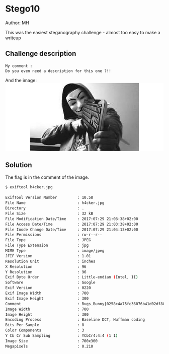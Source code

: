 # Stego10
Author: MH

This was the easiest steganography challenge - almost too easy to make a writeup
## Challenge description
```text
My comment :
Do you even need a description for this one ?!!
```
And the image:
![Stego 10](h4cker.jpg)

## Solution
The flag is in the comment of the image.
```bash
$ exiftool h4cker.jpg

ExifTool Version Number         : 10.58
File Name                       : h4cker.jpg
Directory                       : .
File Size                       : 32 kB
File Modification Date/Time     : 2017:07:29 21:03:38+02:00
File Access Date/Time           : 2017:07:29 21:03:38+02:00
File Inode Change Date/Time     : 2017:07:29 21:04:13+02:00
File Permissions                : rw-r--r--
File Type                       : JPEG
File Type Extension             : jpg
MIME Type                       : image/jpeg
JFIF Version                    : 1.01
Resolution Unit                 : inches
X Resolution                    : 96
Y Resolution                    : 96
Exif Byte Order                 : Little-endian (Intel, II)
Software                        : Google
Exif Version                    : 0220
Exif Image Width                : 700
Exif Image Height               : 300
Comment                         : Bugs_Bunny{0258c4a75fc36076b41d02df8074372b}
Image Width                     : 700
Image Height                    : 300
Encoding Process                : Baseline DCT, Huffman coding
Bits Per Sample                 : 8
Color Components                : 3
Y Cb Cr Sub Sampling            : YCbCr4:4:4 (1 1)
Image Size                      : 700x300
Megapixels                      : 0.210
```
